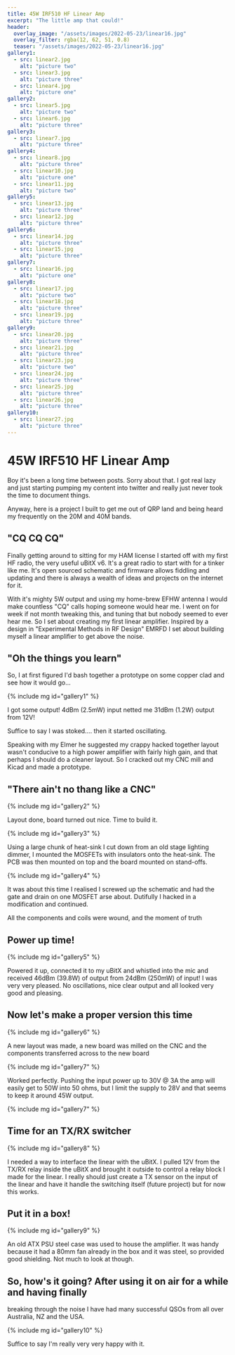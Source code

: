 ```yaml
---
title: 45W IRF510 HF Linear Amp
excerpt: "The little amp that could!"
header:
  overlay_image: "/assets/images/2022-05-23/linear16.jpg"
  overlay_filter: rgba(12, 62, 51, 0.8)
  teaser: "/assets/images/2022-05-23/linear16.jpg"
gallery1:
  - src: linear2.jpg
    alt: "picture two"
  - src: linear3.jpg
    alt: "picture three"
  - src: linear4.jpg
    alt: "picture one"
gallery2:
  - src: linear5.jpg
    alt: "picture two"
  - src: linear6.jpg
    alt: "picture three"
gallery3:
  - src: linear7.jpg
    alt: "picture three"
gallery4:
  - src: linear8.jpg
    alt: "picture three"
  - src: linear10.jpg
    alt: "picture one"
  - src: linear11.jpg
    alt: "picture two"
gallery5:
  - src: linear13.jpg
    alt: "picture three"
  - src: linear12.jpg
    alt: "picture three"
gallery6:
  - src: linear14.jpg
    alt: "picture three"
  - src: linear15.jpg
    alt: "picture three"
gallery7:
  - src: linear16.jpg
    alt: "picture one"
gallery8:
  - src: linear17.jpg
    alt: "picture two"
  - src: linear18.jpg
    alt: "picture three"
  - src: linear19.jpg
    alt: "picture three"
gallery9:
  - src: linear20.jpg
    alt: "picture three"
  - src: linear21.jpg
    alt: "picture three"
  - src: linear23.jpg
    alt: "picture two"
  - src: linear24.jpg
    alt: "picture three"
  - src: linear25.jpg
    alt: "picture three"
  - src: linear26.jpg
    alt: "picture three"
gallery10:
  - src: linear27.jpg
    alt: "picture three"
---
```


# 45W IRF510 HF Linear Amp

Boy it's been a long time between posts. Sorry about that. I got real lazy and
just starting pumping my content into twitter and really just never took the
time to document things.

Anyway, here is a project I built to get me out of QRP land and being heard my
frequently on the 20M and 40M bands.

## "CQ CQ CQ"

Finally getting around to sitting for my HAM license I started off with my
first HF radio, the very useful uBitX v6. It's a great radio to start with for
a tinker like me. It's open sourced schematic and firmware allows fiddling and
updating and there is always a wealth of ideas and projects on the internet for
it.

With it's mighty 5W output and using my home-brew EFHW antenna I would make
countless "CQ" calls hoping someone would hear me. I went on for week if not
month tweaking this, and tuning that but nobody seemed to ever hear me. So I
set about creating my first linear amplifier. Inspired by a design in
"Experimental Methods in RF Design" EMRFD I set about building myself a linear
amplifier to get above the noise.

## "Oh the things you learn"

So, I at first figured I'd bash together a prototype on some copper clad and
see how it would go...

{% include mg id="gallery1" %}

I got some output! 4dBm (2.5mW) input netted me 31dBm (1.2W) output from 12V! 

Suffice to say I was stoked.... then it started oscillating.

Speaking with my Elmer he suggested my crappy hacked together layout wasn't
conducive to a high power amplifier with fairly high gain, and that perhaps I
should do a cleaner layout. So I cracked out my CNC mill and Kicad and made a
prototype.

## "There ain't no thang like a CNC"

{% include mg id="gallery2" %}

Layout done, board turned out nice. Time to build it.

{% include mg id="gallery3" %}

Using a large chunk of heat-sink I cut down from an old stage lighting dimmer,
I mounted the MOSFETs with insulators onto the heat-sink. The PCB was then
mounted on top and the board mounted on stand-offs.

{% include mg id="gallery4" %}

It was about this time I realised I screwed up the schematic and had the gate
and drain on one MOSFET arse about. Dutifully I hacked in a modification and
continued.

All the components and coils were wound, and the moment of truth

## Power up time!

{% include mg id="gallery5" %}

Powered it up, connected it to my uBitX and whistled into the mic and received
46dBm (39.8W) of output from 24dBm (250mW) of input! I was very very pleased.
No oscillations, nice clear output and all looked very good and pleasing.

## Now let's make a proper version this time

{% include mg id="gallery6" %}

A new layout was made, a new board was milled on the CNC and the components
transferred across to the new board

{% include mg id="gallery7" %}

Worked perfectly. Pushing the input power up to 30V @ 3A the amp will easily
get to 50W into 50 ohms, but I limit the supply to 28V and that seems to keep
it around 45W output.

{% include mg id="gallery7" %}

## Time for an TX/RX switcher

{% include mg id="gallery8" %}

I needed a way to interface the linear with the uBitX. I pulled 12V from the
TX/RX relay inside the uBitX and brought it outside to control a relay block I
made for the linear. I really should just create a TX sensor on the input of
the linear and have it handle the switching itself (future project) but for now
this works.

## Put it in a box!

{% include mg id="gallery9" %}

An old ATX PSU steel case was used to house the amplifier. It was handy because
it had a 80mm fan already in the box and it was steel, so provided good
shielding. Not much to look at though.

## So, how's it going? After using it on air for a while and having finally
breaking through the noise I have had many successful QSOs from all over
Australia, NZ and the USA.

{% include mg id="gallery10" %}

Suffice to say I'm really very very happy with it.
